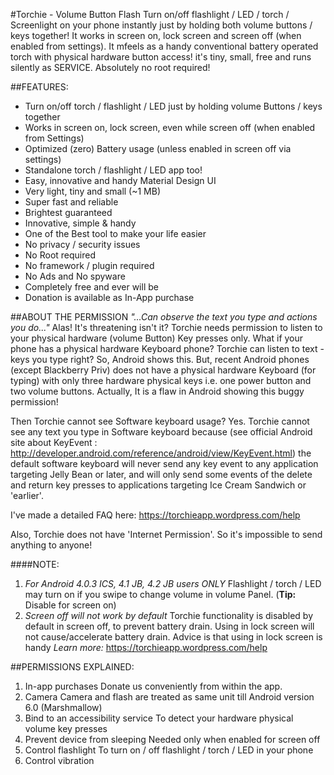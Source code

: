 #Torchie - Volume Button Flash
Turn on/off flashlight / LED / torch / Screenlight on your phone instantly just by holding both volume buttons / keys together! It works in screen on, lock screen and screen off (when enabled from settings). It mfeels as a handy conventional battery operated torch with physical hardware button access! it's tiny, small, free and runs silently as SERVICE. Absolutely no root required!</font>

##FEATURES:
+ Turn on/off torch / flashlight / LED just by holding volume Buttons / keys together
+ Works in screen on, lock screen, even while screen off (when enabled from Settings)
+ Optimized (zero) Battery usage (unless enabled in screen off via settings)
+ Standalone torch / flashlight / LED app too!
+ Easy, innovative and handy Material Design UI
+ Very light, tiny and small (~1 MB)
+ Super fast and reliable
+ Brightest guaranteed
+ Innovative, simple & handy
+ One of the Best tool to make your life easier
+ No privacy / security issues
+ No Root required
+ No framework / plugin required
+ No Ads and No spyware
+ Completely free and ever will be 
+ Donation is available as In-App purchase

##ABOUT THE PERMISSION
_"...Can observe the text you type and actions you do..."_
Alas! It's threatening isn't it? Torchie needs permission to listen to your physical hardware (volume Button) Key presses only.
What if your phone has a physical hardware Keyboard phone? Torchie can listen to text - keys you type right? So, Android shows this. But, recent Android phones (except Blackberry Priv) does not have a physical hardware Keyboard (for typing) with only three hardware physical keys i.e. one power button and two volume buttons. Actually, It is a flaw in Android showing this buggy permission!

Then Torchie cannot see Software keyboard usage? Yes. Torchie cannot see any text you type in Software keyboard because (see official Android site about KeyEvent : http://developer.android.com/reference/android/view/KeyEvent.html) the default software keyboard will never send any key event to any application targeting Jelly Bean or later, and will only send some events of the delete and return key presses to applications targeting Ice Cream Sandwich or 'earlier'.

I've made a detailed FAQ here: https://torchieapp.wordpress.com/help

Also, Torchie does not have 'Internet Permission'. So it's impossible to send anything to anyone!


####NOTE: 
1. _For Android 4.0.3 ICS, 4.1 JB, 4.2 JB users ONLY_
Flashlight / torch / LED may turn on if you swipe to change volume in volume Panel. (**Tip:** Disable for screen on)
2. _Screen off will not work by default_
Torchie functionality is disabled by default in screen off, to prevent battery drain. Using in lock screen will not cause/accelerate battery drain. Advice is that using in lock screen is handy
_Learn more:_ https://torchieapp.wordpress.com/help 


##PERMISSIONS EXPLAINED:
1. In-app purchases
 Donate us conveniently from within the app.
2. Camera 
 Camera and flash are treated as same unit till Android version 6.0 (Marshmallow)
3. Bind to an accessibility service
 To detect your hardware physical volume key presses
4. Prevent device from sleeping
 Needed only when enabled for screen off
5. Control flashlight
 To turn on / off flashlight / torch / LED in your phone
6. Control vibration
